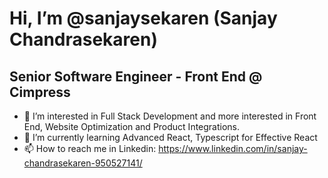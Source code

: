 # Hi, I’m @sanjaysekaren (Sanjay Chandrasekaren)

## Senior Software Engineer - Front End @ Cimpress

- 👀 I’m interested in Full Stack Development and more interested in Front End, Website Optimization and Product Integrations.
- 🌱 I’m currently learning Advanced React, Typescript for Effective React
- 📫 How to reach me in Linkedin: https://www.linkedin.com/in/sanjay-chandrasekaren-950527141/

<!---
sanjaysekaren/sanjaysekaren is a ✨ special ✨ repository because its `README.md` (this file) appears on your GitHub profile.
You can click the Preview link to take a look at your changes.
--->
